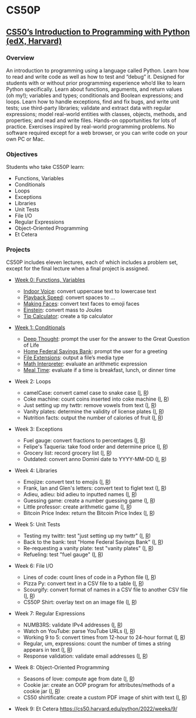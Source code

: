 # CS50P

## [CS50’s Introduction to Programming with Python (edX, Harvard)](https://cs50.harvard.edu/python/2022/)

### Overview
An introduction to programming using a language called Python. Learn how to read and write code as well as how to test and “debug” it. Designed for students with or without prior programming experience who’d like to learn Python specifically. Learn about functions, arguments, and return values (oh my!); variables and types; conditionals and Boolean expressions; and loops. Learn how to handle exceptions, find and fix bugs, and write unit tests; use third-party libraries; validate and extract data with regular expressions; model real-world entities with classes, objects, methods, and properties; and read and write files. Hands-on opportunities for lots of practice. Exercises inspired by real-world programming problems. No software required except for a web browser, or you can write code on your own PC or Mac.

### Objectives
Students who take CS50P learn:
- Functions, Variables
- Conditionals
- Loops
- Exceptions
- Libraries
- Unit Tests
- File I/O
- Regular Expressions
- Object-Oriented Programming
- Et Cetera

### Projects
CS50P includes eleven lectures, each of which includes a problem set, except for the final lecture when a final project is assigned.


- [Week 0: Functions, Variables](https://cs50.harvard.edu/python/2022/weeks/0/)
  * [Indoor Voice](https://cs50.harvard.edu/python/2022/psets/0/indoor/): convert uppercase text to lowercase text
  * [Playback Speed](https://cs50.harvard.edu/python/2022/psets/0/playback): convert spaces to ...
  * [Making Faces](https://cs50.harvard.edu/python/2022/psets/0/faces): convert text faces to emoji faces
  * [Einstein](https://cs50.harvard.edu/python/2022/psets/0/einstein): convert mass to Joules
  * [Tip Calculator](https://cs50.harvard.edu/python/2022/psets/0/tip): create a tip calculator
 
- [Week 1: Conditionals](https://cs50.harvard.edu/python/2022/weeks/1/)
  * [Deep Thought](https://cs50.harvard.edu/python/2022/psets/1/deep): prompt the user for the answer to the Great Question of Life 
  * [Home Federal Savings Bank](https://cs50.harvard.edu/python/2022/psets/1/bank): prompt the user for a greeting
  * [File Extensions](https://cs50.harvard.edu/python/2022/psets/1/extensions): output a file’s media type  
  * [Math Interpreter](https://cs50.harvard.edu/python/2022/psets/1/interpreter): evaluate an arithmetic expression
  * [Meal Time](https://cs50.harvard.edu/python/2022/psets/1/meal): evaluate if a time is breakfast, lunch, or dinner time

  
- Week 2: Loops
  * camelCase: convert camel case to snake case  ([I](https://cs50.harvard.edu/python/2022/psets/2/camel), [R](https://github.com/kvnduff/CS50P/tree/master/pset2/camel))
  * Coke machine: count coins inserted into coke machine ([I](https://cs50.harvard.edu/python/2022/psets/2/coke), [R](https://github.com/kvnduff/CS50P/tree/master/pset2/coke))
  * Just setting up my twttr: remove vowels from text  ([I](https://cs50.harvard.edu/python/2022/psets/2/twttr), [R](https://github.com/kvnduff/CS50P/tree/master/pset2/twttr))
  * Vanity plates: determine the validity of license plates ([I](https://cs50.harvard.edu/python/2022/psets/2/plates), [R](https://github.com/kvnduff/CS50P/tree/master/pset2/plates))
  * Nutrition facts: output the number of calories of fruit ([I](https://cs50.harvard.edu/python/2022/psets/2/nutrition), [R](https://github.com/kvnduff/CS50P/tree/master/pset2/nutrition))
- Week 3: Exceptions
  * Fuel gauge: convert fractions to percentages ([I](https://cs50.harvard.edu/python/2022/psets/3/fuel), [R](https://github.com/kvnduff/CS50P/tree/master/pset3/fuel))
  * Felipe's Taqueria: take food order and determine price ([I](https://cs50.harvard.edu/python/2022/psets/3/taqueria), [R](https://github.com/kvnduff/CS50P/tree/master/pset3/taqueria))
  * Grocery list: record grocery list ([I](https://cs50.harvard.edu/python/2022/psets/3/grocery), [R](https://github.com/kvnduff/CS50P/tree/master/pset3/grocery))
  * Outdated: convert anno Domini date to YYYY-MM-DD ([I](https://cs50.harvard.edu/python/2022/psets/3/outdated), [R](https://github.com/kvnduff/CS50P/tree/master/pset3/outdated))
- Week 4: Libraries
  * Emojize: convert text to emojis ([I](https://cs50.harvard.edu/python/2022/psets/4/emojize), [R](https://github.com/kvnduff/CS50P/tree/master/pset4/emojize))
  * Frank, Ian and Glen's letters: convert text to figlet text ([I](https://cs50.harvard.edu/python/2022/psets/4/figlet), [R](https://github.com/kvnduff/CS50P/tree/master/pset4/figlet))
  * Adieu, adieu: bid adieu to inputted names ([I](https://cs50.harvard.edu/python/2022/psets/4/adieu), [R](https://github.com/kvnduff/CS50P/tree/master/pset4/adieu))
  * Guessing game: create a number guessing game ([I](https://cs50.harvard.edu/python/2022/psets/4/game), [R](https://github.com/kvnduff/CS50P/tree/master/pset4/game))
  * Little professor: create arithmetic game  ([I](https://cs50.harvard.edu/python/2022/psets/4/professor), [R](https://github.com/kvnduff/CS50P/tree/master/pset4/professor))
  * Bitcoin Price Index: return the Bitcoin Price Index ([I](https://cs50.harvard.edu/python/2022/psets/4/bitcoin), [R](https://github.com/kvnduff/CS50P/tree/master/pset4/bitcoin))
- Week 5: Unit Tests
  * Testing my twittr: test "just setting up my twttr"   ([I](https://cs50.harvard.edu/python/2022/psets/5/test_twttr), [R](https://github.com/kvnduff/CS50P/tree/master/pset5/test_twttr))
  * Back to the bank: test "Home Federal Savings Bank" ([I](https://cs50.harvard.edu/python/2022/psets/5/test_bank), [R](https://github.com/kvnduff/CS50P/tree/master/pset5/test_bank))
  * Re-requesting a vanity plate: test "vanity plates" ([I](https://cs50.harvard.edu/python/2022/psets/5/test_plates), [R](https://github.com/kvnduff/CS50P/tree/master/pset5/test_plates))
  * Refueling: test "fuel gauge" ([I](https://cs50.harvard.edu/python/2022/psets/5/test_fuel), [R](https://github.com/kvnduff/CS50P/tree/master/pset5/test_fuel))
- Week 6: File I/O
  * Lines of code: count lines of code in a Python file ([I](https://cs50.harvard.edu/python/2022/psets/6/lines), [R](https://github.com/kvnduff/CS50P/tree/master/pset6/lines))
  * Pizza Py: convert text in a CSV file to a table ([I](https://cs50.harvard.edu/python/2022/psets/6/pizza), [R](https://github.com/kvnduff/CS50P/tree/master/pset6/pizza))
  * Scourgify: convert format of names in a CSV file to another CSV file ([I](https://cs50.harvard.edu/python/2022/psets/6/scourgify), [R](https://github.com/kvnduff/CS50P/tree/master/pset6/scourgify))
  * CS50P Shirt: overlay text on an image file ([I](https://cs50.harvard.edu/python/2022/psets/6/shirt), [R](https://github.com/kvnduff/CS50P/tree/master/pset6/shirt))
- Week 7: Regular Expressions
  * NUMB3RS: validate IPv4 addresses ([I](https://cs50.harvard.edu/python/2022/psets/7/numb3rs), [R](https://github.com/kvnduff/CS50P/tree/master/pset7/numb3rs))
  * Watch on YouTube: parse YouTube URLs ([I](https://cs50.harvard.edu/python/2022/psets/7/watch), [R](https://github.com/kvnduff/CS50P/tree/master/pset7/watch))
  * Working 9 to 5: convert times from 12-hour to 24-hour format ([I](https://cs50.harvard.edu/python/2022/psets/7/working), [R](https://github.com/kvnduff/CS50P/tree/master/pset7/working))
  * Regular, um, expressions: count the number of times a string appears in text ([I](https://cs50.harvard.edu/python/2022/psets/7/um), [R](https://github.com/kvnduff/CS50P/tree/master/pset7/um))
  * Response validation: validate email addresses ([I](https://cs50.harvard.edu/python/2022/psets/7/response), [R](https://github.com/kvnduff/CS50P/tree/master/pset7/response))
- Week 8: Object-Oriented Programming
  * Seasons of love: compute age from date ([I](https://cs50.harvard.edu/python/2022/psets/8/seasons), [R](https://github.com/kvnduff/CS50P/tree/master/pset8/seasons))
  * Cookie jar: create an OOP program for attributes/methods of a cookie jar ([I](https://cs50.harvard.edu/python/2022/psets/8/jar), [R](https://github.com/kvnduff/CS50P/tree/master/pset8/jar))
  * CS50 shirtificate: create a custom PDF image of shirt with text ([I](https://cs50.harvard.edu/python/2022/psets/8/shirtificate), [R](https://github.com/kvnduff/CS50P/tree/master/pset8/shirtificate))
- Week 9: Et Cetera https://cs50.harvard.edu/python/2022/weeks/9/
